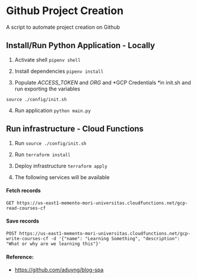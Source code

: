 # Github Project Creation

A script to automate project creation on Github

## Install/Run Python Application - Locally

1. Activate shell `pipenv shell`

2. Install dependencies `pipenv install`

3. Populate *ACCESS_TOKEN* and *ORG* and *GCP Credentials *in init.sh and run exporting the variables

  `source ./config/init.sh`

4. Run application `python main.py`

## Run infrastructure - Cloud Functions

1. Run `source ./config/init.sh`

2. Run `terraform install`

3. Deploy infrastructure `terraform apply`

4. The following services will be available

#### Fetch records

`GET https://us-east1-memento-mori-universitas.cloudfunctions.net/gcp-read-courses-cf`

#### Save records

```
POST https://us-east1-memento-mori-universitas.cloudfunctions.net/gcp-write-courses-cf -d '{"name": "Learning Something", "description": "What or why are we learning this"}'
```

#### Reference:
- https://github.com/aduyng/blog-spa